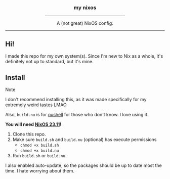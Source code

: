<div align="center">

### my nixos

<hr width="50%" />

A (not great) NixOS config.

</div>

<hr />

## Hi!

I made this repo for my own system(s). Since I'm new to Nix as a whole, it's definitely not up to standard, but it's mine.

## Install

> [!NOTE]
> I don't recommend installing this, as it was made specifically for my extremely weird tastes LMAO
>
> Also, `build.nu` is for [nushell](https://www.nushell.sh/) for those who don't know. I love using it.
>
> **You will need [NixOS 23.11](https://nixos.org/download)!**

1. Clone this repo.
2. Make sure `build.sh` and `build.nu` (optional) has execute permissions
   - `chmod +x build.sh`
   - `chmod +x build.nu`
3. Run `build.sh` or `build.nu`.

I also enabled auto-update, so the packages should be up to date most the time. I hate worrying about them.
